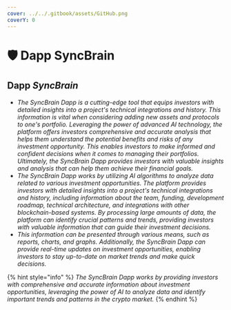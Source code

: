 ```yaml
---
cover: ../../.gitbook/assets/GitHub.png
coverY: 0
---
```


# 🛡 Dapp SyncBrain

## Dapp _SyncBrain_

* _The SyncBrain Dapp is a cutting-edge tool that equips investors with detailed insights into a project's technical integrations and history. This information is vital when considering adding new assets and protocols to one's portfolio. Leveraging the power of advanced AI technology, the platform offers investors comprehensive and accurate analysis that helps them understand the potential benefits and risks of any investment opportunity. This enables investors to make informed and confident decisions when it comes to managing their portfolios. Ultimately, the SyncBrain Dapp provides investors with valuable insights and analysis that can help them achieve their financial goals._&#x20;
* _The SyncBrain Dapp works by utilizing AI algorithms to analyze data related to various investment opportunities. The platform provides investors with detailed insights into a project's technical integrations and history, including information about the team, funding, development roadmap, technical architecture, and integrations with other blockchain-based systems. By processing large amounts of data, the platform can identify crucial patterns and trends, providing investors with valuable information that can guide their investment decisions._
* _This information can be presented through various means, such as reports, charts, and graphs. Additionally, the SyncBrain Dapp can provide real-time updates on investment opportunities, enabling investors to stay up-to-date on market trends and make quick decisions._&#x20;

{% hint style="info" %}
_The SyncBrain Dapp works by providing investors with comprehensive and accurate information about investment opportunities, leveraging the power of AI to analyze data and identify important trends and patterns in the crypto market._
{% endhint %}

<figure><img src="../../.gitbook/assets/Captura de Tela 2023-03-11 às 13.39.11.png" alt=""><figcaption></figcaption></figure>
